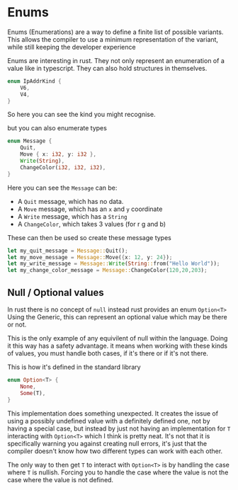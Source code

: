 # Enums

Enums (Enumerations) are a way to define a finite list of possible variants.
This allows the compiler to use a minimum representation of the variant, while still
keeping the developer experience

Enums are interesting in rust. They not only represent an enumeration of a value like in
typescript. They can also hold structures in themselves.

```rust
enum IpAddrKind {
    V6,
    V4,
}
```

So here you can see the kind you might recognise.

but you can also enumerate types

```rust
enum Message {
    Quit,
    Move { x: i32, y: i32 },
    Write(String),
    ChangeColor(i32, i32, i32),
}
```

Here you can see the `Message` can be:

- A `Quit` message, which has no data.
- A `Move` message, which has an `x` and `y` coordinate
- A `Write` message, which has a `String`
- A `ChangeColor`, which takes 3 values (for r g and b)

These can then be used so create these message types

```rust
let my_quit_message = Message::Quit();
let my_move_message = Message::Move({x: 12, y: 24});
let my_write_message = Message::Write(String::from("Hello World"));
let my_change_color_message = Message::ChangeColor(120,20,203);
```

## Null / Optional values

In rust there is no concept of `null` instead rust provides an enum `Option<T>`
Using the Generic, this can represent an optional value which may be there or
not.

This is the only example of any equivilent of null within the language.
Doing it this way has a safety advantage. it means when working with these kinds
of values, you must handle both cases, if it's there or if it's not there.

This is how it's defined in the standard library

```rust
enum Option<T> {
    None,
    Some(T),
}
```

This implementation does something unexpected. It creates the issue of using a
possibly undefined value with a definitely defined one, not by having a special
case, but instead by just not having an implementation for `T` interacting with
`Option<T>` which I think is pretty neat. It's not that it is specifically
warning you against creating null errors, it's just that the compiler doesn't know
how two different types can work with each other.

The only way to then get `T` to interact with `Option<T>` is by handling the case
where `T` is nullish. Forcing you to handle the case where the value is not
the case where the value is not defined.

